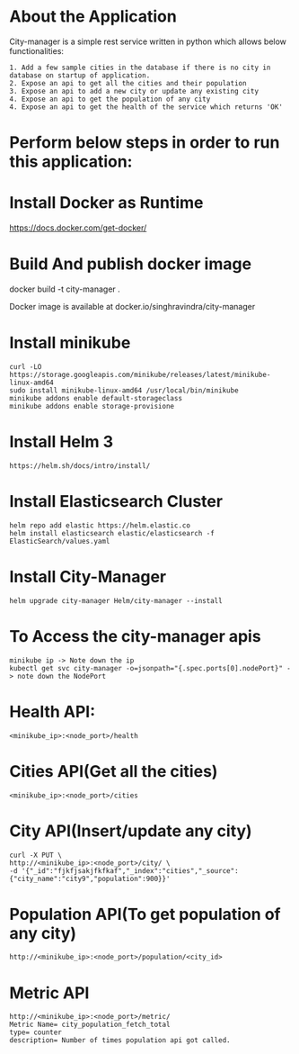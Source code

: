 About the Application
====
City-manager is a simple rest service written in python which allows below functionalities:

    1. Add a few sample cities in the database if there is no city in database on startup of application.
    2. Expose an api to get all the cities and their population
    3. Expose an api to add a new city or update any existing city 
    4. Expose an api to get the population of any city
    4. Expose an api to get the health of the service which returns 'OK'

Perform below steps in order to run this application:
====


Install Docker as Runtime 
=====
https://docs.docker.com/get-docker/

Build And publish docker image
=====
docker build -t city-manager .

Docker image is available at docker.io/singhravindra/city-manager



Install minikube
=====

    curl -LO https://storage.googleapis.com/minikube/releases/latest/minikube-linux-amd64
    sudo install minikube-linux-amd64 /usr/local/bin/minikube
    minikube addons enable default-storageclass
    minikube addons enable storage-provisione


Install Helm 3
=====
    https://helm.sh/docs/intro/install/

Install Elasticsearch Cluster
=====
    helm repo add elastic https://helm.elastic.co
    helm install elasticsearch elastic/elasticsearch -f ElasticSearch/values.yaml

Install City-Manager 
=====
    helm upgrade city-manager Helm/city-manager --install

To Access the city-manager apis
=====

    minikube ip -> Note down the ip
    kubectl get svc city-manager -o=jsonpath="{.spec.ports[0].nodePort}" -> note down the NodePort

Health API:
=
    <minikube_ip>:<node_port>/health

Cities API(Get all the cities)
=====
    <minikube_ip>:<node_port>/cities

City API(Insert/update any city)
=====

    curl -X PUT \
    http://<minikube_ip>:<node_port>/city/ \
    -d '{"_id":"fjkfjsakjfkfkaf","_index":"cities","_source":{"city_name":"city9","population":900}}'

Population API(To get population of any city)
=====
    http://<minikube_ip>:<node_port>/population/<city_id>

Metric API
====
    http://<minikube_ip>:<node_port>/metric/
    Metric Name= city_population_fetch_total
    type= counter
    description= Number of times population api got called.